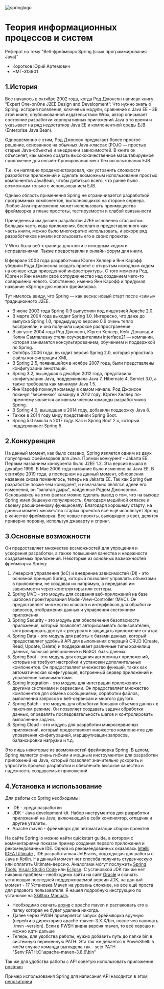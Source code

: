 ![springlogo](https://github.com/Quazzik/Springapp/assets/113617617/bfe39bbd-e0fa-406a-b445-e9d196f84d37)
# Теория информационных процессов и систем
Реферат на тему "Веб-фреймворк Spring (язык программирования Java)"
- Коротков Юрий Артемович
- НМТ-313901

## 1.История
Вcе началось в октябре 2002 года, когда Род Джонсон написал книгу “Expert One-onOne J2EE Design and Development”: 
Что нужно знать о Spring: история появления, ключевые модули, сравнение с Java EE - 3В этой книге, опубликованной издательством Wrox, автор описывает состояние разработки корпоративных приложений Java в то время и указывает на ряд недостатков Java EE и компонентной среды EJB (Enterprise Java Bean). 

Одновременно с этим, Род Джонсон предлагает более простое решение, основанное на обычных Java-классах (POJO — простые старые Java-объекты) и внедрении зависимостей. В книге он объясняет, как можно создать высококачественное масштабируемое приложение для онлайн-бронирования мест без использования EJB. 

Т.е. он наглядно продемонстрировал, как устранить сложности разработки приложений и сделать возможным использование простых компонентов JavaBean, чтобы добиться всего, что ранее было возможным только с использованием EJB. 

Однако область применения Spring не ограничивается разработкой программных компонентов, выполняющихся на стороне сервера. Любое Java-приложение может использовать преимущества фреймворка в плане простоты, тестируемости и слабой связанности.

Приведенный им дизайн разработки J2EE мгновенно стал хитом. Большая часть кода приложения, бесплатно предоставленного как часть книги, можно было многократно использовать, и вскоре ряд разработчиков начали использовать его в своих проектах. 

У Wrox была веб-страница для книги с исходным кодом и исправлениями. Также предоставили и онлайн-форум для книги.

В феврале 2003 года разработчики Юрген Хеллер и Янн Карофф убедили Рода Джонсона создать проект с открытым исходным кодом на основе кода приведенной инфраструктуры. С того момента Род, Юрген и Янн начали своё сотрудничество над созданием чего-то совершенно нового. Собственно, именно Янн Карофф и придумал название «Spring» для нового фреймворка. 

Тут имелось ввиду, что Spring — как весна: новый старт после «зимы» традиционного J2EE.
- В июне 2003 года Spring 0.9 выпустили под лицензией Apache 2.0.
- В марте 2004 года выходит Spring 1.0. Интересно, что даже до выпуска Spring 1.0, предыдущую версию 0.9 очень тепло восприняли, и она получила широкое распространение.
- В августе 2004 года Род Джонсон, Юрген Хеллер, Кейт Дональд и Колин Сампалеану стали соучредителями interface21 — компании, которая занимается консультированием, обучением и поддержкой по Spring.
- Октябрь 2006 года: выходит версия Spring 2.0, которая упростила файлы конфигурации XML.
- В Spring 2.5, появившейся в ноябре 2007 года, были представлены конфигурации аннотаций.
- Spring 3.2, вышедшая в декабре 2012 года, представила конфигурацию Java, поддерживала Java 7, Hibernate 4, Servlet 3.0, а также требовала как минимум Java 1.5.
- Янн Карофф покинул команду в самом начале. Род Джонсон покинул “весеннюю” команду в 2012 году. Юрген Хеллер по-прежнему является активным членом команды разработчиков Spring.
- В Spring 4.0, вышедшая в 2014 году, добавили поддержку Java 8.
- Также в 2014 году миру представили Spring Boot.
- Spring 5.0 вышла в 2017 году. Как и Spring Boot 2.x, который поддерживает Spring 5.

## 2.Конкуренция
На данный момент, как было сказано, Spring является одним из двух популярных фреймворков для Java.
Прямой конкурент - Jakarta EE.
Первым названием конкурента было J2EE 1.2. Эта версия вышла в декабре 1999. В Мае 2006 года название было изменено на Java EE. В сентябре 2019 года, в последнем на данный момент, обновлении название снова поменялось, теперь на Jakarta EE.
Так как Spring был разработан позже чем конкурент, и изначально являлся идеей его изменения, он "залатал дыры", найденные Родом Джонсоном. Основываясь на этих фактах можно сделать вывод о том, что на выходе Spring имел бешеную популярность, благодаря медийной огласке и своему расширенному функционалу.
Благодаря хорошему старту, на данный момент множество старых проектов всё ещё использует Spring в качестве фреймворка. Все новые проекты, выходящие в свет, делятся приверно поровну, используя джакарту и спринг.

## 3.Основные возможности
Он предоставляет множество возможностей для упрощения и ускорения разработки, а также повышения качества и надежности создаваемых приложений. Некоторые из основных возможностей фреймворка Spring:
1. Инверсия управления (IoC) и внедрение зависимостей (DI) - это основной принцип Spring, который позволяет управлять объектами в приложении, не создавая их напрямую, а передавая им зависимости через конструкторы или сеттеры.
2. Spring MVC - это модуль для создания веб-приложений на базе шаблона проектирования Model-View-Controller (MVC). Он предоставляет множество классов и интерфейсов для обработки запросов, отображения данных и управления состоянием приложения.
3. Spring Security - это модуль для обеспечения безопасности приложения, который позволяет авторизовывать пользователей, контролировать доступ к ресурсам и защищать приложение от атак.
4. Spring Data - это модуль для работы с базами данных, который предоставляет удобный API для выполнения операций CRUD (Create, Read, Update, Delete) и поддерживает различные типы хранилищ данных, включая реляционные и NoSQL базы данных.
5. Spring Boot - это модуль для создания автономных приложений, которые не требуют настройки и установки дополнительных компонентов. Он предоставляет множество функций, таких как автоматическая конфигурация, встроенный сервер приложений и управление зависимостями.
6. Spring Integration - это модуль для интеграции приложения с другими системами и сервисами. Он предоставляет множество компонентов для обмена сообщениями, обработки файлов, выполнения запросов к веб-сервисам и многого другого.
7. Spring Batch - это модуль для обработки больших объемов данных в пакетном режиме. Он позволяет создавать задачи обработки данных, определять последовательность шагов и контролировать выполнение задачи.
8. Spring Cloud - это модуль для разработки микросервисных приложений, который предоставляет множество компонентов для управления конфигурацией, маршрутизации запросов, балансировки нагрузки и т.д.

Это лишь некоторые из возможностей фреймворка Spring. В целом, Spring является очень гибким и мощным инструментом для разработки приложений на Java, который позволяет значительно ускорить и упростить процесс разработки и обеспечить высокое качество и надежность создаваемых приложений.

## 4.Установка и использование
Для работы со Spring необходимы:
- IDE - среда разработки
- JDK - Java development kit. Набор инструментов для разработки приложений на Java, включающий в себя компилятор, отладчик и другие утилиты.
- Apache maven - фреймворк для автоматизации сборки проектов.

На сайте Spring.io можно найти quickstart guide, в котором с комментариями показан пример создания первого приложения и рекомендованные IDE.
Одной из рекомендованных оказалась [Intellij IDEA Ultimate](https://www.jetbrains.com/ru-ru/idea/) , IDE разработанная JetBrains, подходящая для работы с Java и Kotlin. На данный момент нет способа получить студенческую или оплатить Ultimate-версию.
Аналогами могут послужить [Spring Tools](https://spring.io/tools), [Visual Studio Сode](https://code.visualstudio.com) или [Eclipse](https://www.eclipse.org/downloads/).
С установкой JDK так же нет никаких проблем - необходимо зайти на сайт [Oracle](https://www.oracle.com/java/technologies/javase/jdk17-archive-downloads.html) и скачать установщик последней поддерживаемой версии JDK, на данный момент - 17
Установка Maven на уровень сложнее, но всё ещё проста для рядового пользователя. Я нашел подробную инструкцию по установке на [Skillbox Manuals](https://skillbox-manuals.github.io/manuals/docs/maven-win-install/).
- Необходимо скачать [архив](https://maven.apache.org/download.cgi) с apache maven и распаковать его в папку которая не будет удалена никогда.
- Далее через PWSH проверяется запуск фреймворка вручную (перейти в директорию apache-maven-3.X.X/bin, после чео написать ./mvn -version). Если в PWSH видна версия maven, то всё хорошо и можно идти дальше
- Теперь, для удобства работы, нужно добавить путь до папки bin в системную переменную PATH. Эта так же делается в PowerShell: в моём случае команда выглядела так - setx PATH "$env:PATH;C:\apache-maven-3.8.6\bin"

Так же для удобства работы с API советую использовать приложение [postman](https://www.postman.com/downloads/)

Пример использования Spring для написания API находится в этом [репозитории](demo)
